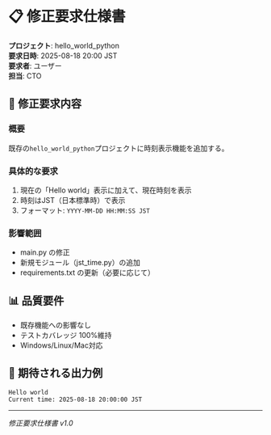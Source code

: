 # 📋 修正要求仕様書

**プロジェクト**: hello_world_python  
**要求日時**: 2025-08-18 20:00 JST  
**要求者**: ユーザー  
**担当**: CTO

## 🎯 修正要求内容

### 概要
既存の`hello_world_python`プロジェクトに時刻表示機能を追加する。

### 具体的な要求
1. 現在の「Hello world」表示に加えて、現在時刻を表示
2. 時刻はJST（日本標準時）で表示
3. フォーマット: `YYYY-MM-DD HH:MM:SS JST`

### 影響範囲
- main.py の修正
- 新規モジュール（jst_time.py）の追加
- requirements.txt の更新（必要に応じて）

## 📊 品質要件
- 既存機能への影響なし
- テストカバレッジ 100%維持
- Windows/Linux/Mac対応

## 🚀 期待される出力例
```
Hello world
Current time: 2025-08-18 20:00:00 JST
```

---
*修正要求仕様書 v1.0*